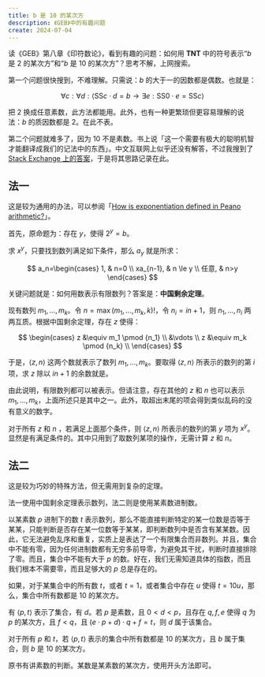 ```yaml
---
title: b 是 10 的某次方
description: 《GEB》中的有趣问题
create: 2024-07-04
---
```


读《GEB》第八章《印符数论》，看到有趣的问题：如何用 **TNT** 中的符号表示“$b$ 是 $2$ 的某次方”和“$b$ 是 $10$ 的某次方”？思考不解，上网搜索。

第一个问题很快搜到，不难理解。只需说：$b$ 的大于一的因数都是偶数。也就是：

$$ \forall c: \forall d: \langle \mathsf{SS}c \cdot d = b \rightarrow \exists e: \mathsf{SS0} \cdot e = \mathsf{SS}c \rangle $$

把 $2$ 换成任意素数，此方法都能用。此外，也有一种更繁琐但更容易理解的说法：$b$ 的质因数都是 $2$。在此不表。

第二个问题就难多了，因为 $10$ 不是素数。书上说「这一个需要有极大的聪明机智才能翻译成我们的记法中的东西」。中文互联网上似乎还没有解答，不过我搜到了 [Stack Exchange 上的答案](https://math.stackexchange.com/questions/893526/how-to-express-b-is-a-power-of-10-typographical-number-theory-in-g%C3%B6del-esche)，于是将其思路记录在此。

## 法一

这是较为通用的办法，可以参阅「[How is exponentiation defined in Peano arithmetic?](https://math.stackexchange.com/questions/312891/how-is-exponentiation-defined-in-peano-arithmetic#)」。

首先，原命题为：存在 $y$，使得 $2^y=b$。

求 $x^y$，只要找到数列满足如下条件，那么 $a_y$ 就是所求：

$$
a_n=\begin{cases}
1, & n=0 \\
xa_{n-1}, & n \le y \\
任意, & n>y
\end{cases}
$$

关键问题就是：如何用数表示有限数列？答案是：**中国剩余定理**。

现有数列 $m_1,\dots,m_k$。令 $n=\max(m_1,\dots,m_k,k)!$，令 $n_i=in+1$，则 $n_1,\dots,n_i$ 两两互质。根据中国剩余定理，存在 $z$ 使得：

$$
\begin{cases}
z &\equiv m_1 \pmod {n_1} \\
  &\vdots \\
z &\equiv m_k \pmod {n_k} \\
\end{cases}
$$

于是，$\langle z,n \rangle$ 这两个数就表示了数列 $m_1,\dots,m_k$。要取得 $\langle z,n \rangle$ 所表示的数列的第 $i$ 项，求 $z$ 除以 $in+1$ 的余数就是。

由此说明，有限数列都可以被表示。但请注意，存在其他的 $z$ 和 $n$ 也可以表示 $m_1,\dots,m_k$，上面所述只是其中之一。此外，取超出末尾的项会得到类似乱码的没有意义的数字。

对于所有 $z$ 和 $n$ ，若满足上面那个条件，则 $\langle z,n \rangle$ 所表示的数列的第 $y$ 项为 $x^y$。显然是有满足条件的。其中只用到了取数列某项的操作，无需计算 $z$ 和 $n$。

## 法二

这是较为巧妙的特殊方法，但无需用到复杂的定理。

法一使用中国剩余定理表示数列，法二则是使用某素数进制数。

以某素数 $p$ 进制下的数 $t$ 表示数列，那么不能直接判断特定的某一位数是否等于某某，只能判断是否存在某一位数等于某某，即判断数列中是否含有某某数。因此，它无法避免乱序和重复，实质上是表达了一个有限集合而非数列。并且，集合中不能有零，因为任何进制数都有无穷多前导零，为避免其干扰，判断时直接排除了零。而且，集合中不能有大于 $p$ 的数。好在，我们无需知道具体的指数，而且我们根本不需要零，而且足够大的 $p$ 总是存在的。

如果，对于某集合中的所有数 $t$，或者 $t=1$，或者集合中存在 $u$ 使得 $t=10u$，那么，集合中所有数都是 $10$ 的某次方。

有 $\langle p,t \rangle$ 表示了集合，有 $d$。若 $p$ 是素数，且 $0<d<p$，且存在 $q,f,e$ 使得 $q$ 为 $p$ 的某次方，且 $f<q$，且 $(e \cdot p + d) \cdot q + f = t$，则 $d$ 属于该集合。

对于所有 $p$ 和 $t$，若 $\langle p,t \rangle$ 表示的集合中所有数都是 $10$ 的某次方，且 $b$ 属于集合，则 $b$ 是 $10$ 的某次方。

原书有讲素数的判断。某数是某素数的某次方，使用开头方法即可。